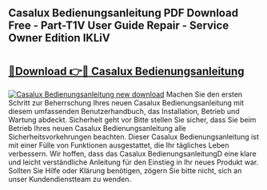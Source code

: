 ## Casalux Bedienungsanleitung PDF Download Free - Part-T1V User Guide Repair - Service Owner Edition IKLiV

# <h2><a href="http://df3yfb.blite.top/?on=Casalux+Bedienungsanleitung">🔗Download 👉🔴 Casalux Bedienungsanleitung</a></h2>

[![Casalux Bedienungsanleitung new download](https://i.imgur.com/lujVjoI.png)](http://df3yfb.blite.top/?on=Casalux+Bedienungsanleitung)
Machen Sie den ersten Schritt zur Beherrschung Ihres neuen Casalux Bedienungsanleitung mit diesem umfassenden Benutzerhandbuch, das Installation, Betrieb und Wartung abdeckt. Sicherheit geht vor Bitte stellen Sie sicher, dass Sie beim Betrieb Ihres neuen Casalux Bedienungsanleitung alle Sicherheitsvorkehrungen beachten. Dieser Casalux Bedienungsanleitung ist mit einer Fülle von Funktionen ausgestattet, die Ihr tägliches Leben verbessern. Wir hoffen, dass das Casalux BedienungsanleitungD eine klare und leicht verständliche Anleitung für den Einstieg in Ihr neues Produkt war. Sollten Sie Hilfe oder Klärung benötigen, zögern Sie bitte nicht, sich an unser Kundendienstteam zu wenden.
